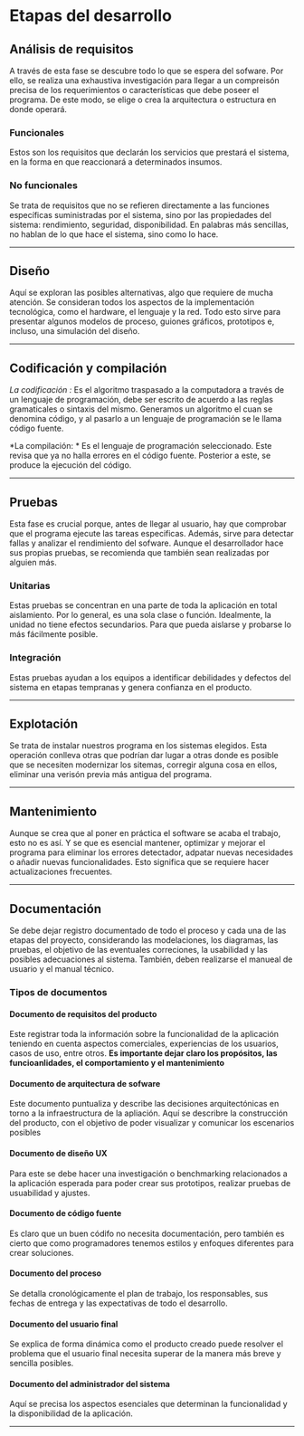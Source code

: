 # Etapas del desarrollo
## Análisis de requisitos
A través de esta fase se descubre todo lo que se espera del sofware. Por ello, se realiza una exhaustiva investigación para llegar a un compreisón precisa de los requerimientos o características que debe poseer el programa. De este modo, se elige o crea la arquitectura o estructura en donde operará.
### Funcionales
Estos son los requisitos que declarán los servicios que prestará el sistema, en la forma en que reaccionará a determinados insumos. 
### No funcionales
Se trata de requisitos que no se refieren directamente a las funciones específicas suministradas por el sistema, sino por las propiedades del sistema: rendimiento, seguridad, disponibilidad. En palabras más sencillas, no hablan de lo que hace el sistema, sino como lo hace.

---
## Diseño
Aquí se exploran las posibles alternativas, algo que requiere de mucha atención. Se consideran todos los aspectos de la implementación tecnológica, como el hardware, el lenguaje y la red. Todo esto sirve para presentar algunos modelos de proceso, guiones gráficos, prototipos e, incluso, una simulación del diseño.

---
## Codificación y compilación

*La codificación :* Es el algoritmo traspasado a la computadora a través de un lenguaje de programación, debe ser escrito de acuerdo a las reglas gramaticales o sintaxis del mismo. Generamos un algoritmo el cuan se denomina código, y al pasarlo a un lenguaje de programación se le llama código fuente.

*La compilación: * Es el lenguaje de programación seleccionado. Este revisa que ya no halla errores en el código fuente. Posterior a este, se produce la ejecución del código.


---
## Pruebas
Esta fase es crucial porque, antes de llegar al usuario, hay que comprobar que el programa ejecute las tareas especificas. Además, sirve para detectar fallas y analizar el rendimiento del sofware. Aunque el desarrollador hace sus propias pruebas, se recomienda que también sean realizadas por alguien más.
### Unitarias
Estas pruebas se concentran en una parte de toda la aplicación en total aislamiento. Por lo general, es una sola clase o función. Idealmente, la unidad no tiene efectos secundarios. Para que pueda aislarse y probarse lo más fácilmente posible.
### Integración
Estas pruebas ayudan a los equipos a identificar debilidades y defectos del sistema en etapas tempranas y genera confianza en el producto.

---
## Explotación

Se trata de instalar nuestros programa en los sistemas elegidos. Esta operación conlleva otras que podrían dar lugar a otras donde es posible que se necesiten modernizar los sitemas, corregir alguna cosa en ellos, eliminar una verisón previa más antigua del programa. 


---
## Mantenimiento
Aunque se crea que al poner en práctica el software se acaba el trabajo, esto no es así. Y se que es esencial mantener, optimizar y mejorar el programa para eliminar los errores detectador, adpatar nuevas necesidades o añadir nuevas funcionalidades. Esto significa que se requiere hacer actualizaciones frecuentes.


---
## Documentación 
Se debe dejar registro documentado de todo el proceso y cada una de las etapas del proyecto, considerando las modelaciones, los diagramas, las pruebas, el objetivo de las eventuales correciones, la usabilidad y las posibles adecuaciones al sistema. También, deben realizarse el manueal de usuario y el manual técnico.
### Tipos de documentos
#### Documento de requisitos del producto
Este registrar toda la información sobre la funcionalidad de la aplicación teniendo en cuenta aspectos comerciales, experiencias de los usuarios, casos de uso, entre otros. **Es importante dejar claro los propósitos, las funcioanlidades, el comportamiento y el mantenimiento**

#### Documento de arquitectura de sofware
Este documento puntualiza y describe las decisiones arquitectónicas en torno a la infraestructura de la apliación. Aquí se describre la construcción del producto, con el objetivo de poder visualizar y comunicar los escenarios posibles

#### Documento de diseño UX
Para este se debe hacer una investigación o benchmarking relacionados a la aplicación esperada para poder crear sus prototipos, realizar pruebas de usuabilidad y ajustes.

#### Documento de código fuente
Es claro que un buen códifo no necesita documentación, pero también es cierto que como programadores tenemos estilos y enfoques diferentes para crear soluciones. 

#### Documento del proceso
Se detalla cronológicamente el plan de trabajo, los responsables, sus fechas de entrega y las expectativas de todo el desarrollo.

#### Documento del usuario final
Se explica de forma dinámica como el producto creado puede resolver el problema que el usuario final necesita superar de la manera más breve y sencilla posibles.

#### Documento del administrador del sistema
Aquí se precisa los aspectos esenciales que determinan la funcionalidad y la disponibilidad de la aplicación. 





---
